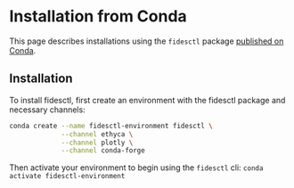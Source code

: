 # Installation from Conda

This page describes installations using the `fidesctl` package [published on Conda](https://anaconda.org/ethyca/fidesctl).

## Installation

To install fidesctl, first create an environment with the fidesctl package and necessary channels:

```bash
conda create --name fidesctl-environment fidesctl \
             --channel ethyca \
             --channel plotly \
             --channel conda-forge
```

Then activate your environment to begin using the `fidesctl` cli:
`conda activate fidesctl-environment`

